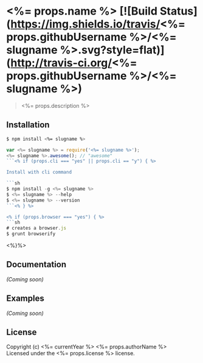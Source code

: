# <%= props.name %> [![Build Status](https://img.shields.io/travis/<%= props.githubUsername %>/<%= slugname %>.svg?style=flat)](http://travis-ci.org/<%= props.githubUsername %>/<%= slugname %>)

> <%= props.description %>

## Installation

```bash
$ npm install <%= slugname %>
```

```js
var <%= slugname %> = require('<%= slugname %>');
<%= slugname %>.awesome(); // "awesome"
```<% if (props.cli === "yes" || props.cli == "y") { %>

Install with cli command

```sh
$ npm install -g <%= slugname %>
$ <%= slugname %> --help
$ <%= slugname %> --version
```<% } %>

<% if (props.browser === "yes") { %>
```sh
# creates a browser.js
$ grunt browserify
```
<%}%>

## Documentation

_(Coming soon)_

## Examples

_(Coming soon)_

## License

Copyright (c) <%= currentYear %> <%= props.authorName %>  
Licensed under the <%= props.license %> license.

